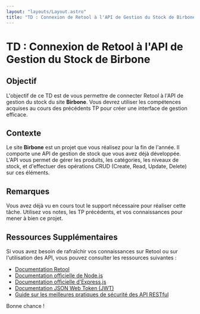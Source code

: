 ```yaml
---
layout: "layouts/Layout.astro"
title: "TD : Connexion de Retool à l'API de Gestion du Stock de Birbone"
---
```


# TD : Connexion de Retool à l'API de Gestion du Stock de Birbone

## Objectif

L'objectif de ce TD est de vous permettre de connecter Retool à l'API de gestion du stock du site **Birbone**. Vous devrez utiliser les compétences acquises au cours des précédents TP pour créer une interface de gestion efficace.

## Contexte

Le site **Birbone** est un projet que vous réalisez pour la fin de l'année. Il comporte une API de gestion de stock que vous avez déjà développée. L'API vous permet de gérer les produits, les catégories, les niveaux de stock, et d'effectuer des opérations CRUD (Create, Read, Update, Delete) sur ces éléments.

## Remarques

Vous avez déjà vu en cours tout le support nécessaire pour réaliser cette tâche. Utilisez vos notes, les TP précédents, et vos connaissances pour mener à bien ce projet.

## Ressources Supplémentaires

Si vous avez besoin de rafraîchir vos connaissances sur Retool ou sur l'utilisation des API, vous pouvez consulter les ressources suivantes :

- [Documentation Retool](https://docs.retool.com/docs)
- [Documentation officielle de Node.js](https://nodejs.org/en/docs/)
- [Documentation officielle d'Express.js](https://expressjs.com/en/starter/installing.html)
- [Documentation JSON Web Token (JWT)](https://jwt.io/introduction)
- [Guide sur les meilleures pratiques de sécurité des API RESTful](https://www.owasp.org/index.php/REST_Security_Cheat_Sheet)

Bonne chance !
